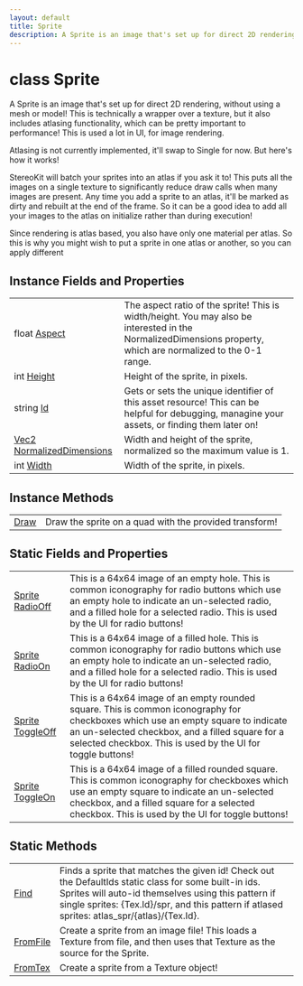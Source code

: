 ```yaml
---
layout: default
title: Sprite
description: A Sprite is an image that's set up for direct 2D rendering, without using a mesh or model! This is technically a wrapper over a texture, but it also includes atlasing functionality, which can be pretty important to performance! This is used a lot in UI, for image rendering.  Atlasing is not currently implemented, it'll swap to Single for now. But here's how it works!  StereoKit will batch your sprites into an atlas if you ask it to! This puts all the images on a single texture to significantly reduce draw calls when many images are present. Any time you add a sprite to an atlas, it'll be marked as dirty and rebuilt at the end of the frame. So it can be a good idea to add all your images to the atlas on initialize rather than during execution!  Since rendering is atlas based, you also have only one material per atlas. So this is why you might wish to put a sprite in one atlas or another, so you can apply different
---
```

# class Sprite

A Sprite is an image that's set up for direct 2D rendering,
without using a mesh or model! This is technically a wrapper over a
texture, but it also includes atlasing functionality, which can be
pretty important to performance! This is used a lot in UI, for image
rendering.

Atlasing is not currently implemented, it'll swap to Single for now.
But here's how it works!

StereoKit will batch your sprites into an atlas if you ask it to!
This puts all the images on a single texture to significantly reduce
draw calls when many images are present. Any time you add a sprite to
an atlas, it'll be marked as dirty and rebuilt at the end of the
frame. So it can be a good idea to add all your images to the atlas
on initialize rather than during execution!

Since rendering is atlas based, you also have only one material per
atlas. So this is why you might wish to put a sprite in one atlas or
another, so you can apply different

## Instance Fields and Properties

|  |  |
|--|--|
|float [Aspect]({{site.url}}/Pages/StereoKit/Sprite/Aspect.html)|The aspect ratio of the sprite! This is width/height. You may also be interested in the NormalizedDimensions property, which are normalized to the 0-1 range.|
|int [Height]({{site.url}}/Pages/StereoKit/Sprite/Height.html)|Height of the sprite, in pixels.|
|string [Id]({{site.url}}/Pages/StereoKit/Sprite/Id.html)|Gets or sets the unique identifier of this asset resource! This can be helpful for debugging, managine your assets, or finding them later on!|
|[Vec2]({{site.url}}/Pages/StereoKit/Vec2.html) [NormalizedDimensions]({{site.url}}/Pages/StereoKit/Sprite/NormalizedDimensions.html)|Width and height of the sprite, normalized so the maximum value is 1.|
|int [Width]({{site.url}}/Pages/StereoKit/Sprite/Width.html)|Width of the sprite, in pixels.|

## Instance Methods

|  |  |
|--|--|
|[Draw]({{site.url}}/Pages/StereoKit/Sprite/Draw.html)|Draw the sprite on a quad with the provided transform!|

## Static Fields and Properties

|  |  |
|--|--|
|[Sprite]({{site.url}}/Pages/StereoKit/Sprite.html) [RadioOff]({{site.url}}/Pages/StereoKit/Sprite/RadioOff.html)|This is a 64x64 image of an empty hole. This is common iconography for radio buttons which use an empty hole to indicate an un-selected radio, and a filled hole for a selected radio. This is used by the UI for radio buttons!|
|[Sprite]({{site.url}}/Pages/StereoKit/Sprite.html) [RadioOn]({{site.url}}/Pages/StereoKit/Sprite/RadioOn.html)|This is a 64x64 image of a filled hole. This is common iconography for radio buttons which use an empty hole to indicate an un-selected radio, and a filled hole for a selected radio. This is used by the UI for radio buttons!|
|[Sprite]({{site.url}}/Pages/StereoKit/Sprite.html) [ToggleOff]({{site.url}}/Pages/StereoKit/Sprite/ToggleOff.html)|This is a 64x64 image of an empty rounded square. This is common iconography for checkboxes which use an empty square to indicate an un-selected checkbox, and a filled square for a selected checkbox. This is used by the UI for toggle buttons!|
|[Sprite]({{site.url}}/Pages/StereoKit/Sprite.html) [ToggleOn]({{site.url}}/Pages/StereoKit/Sprite/ToggleOn.html)|This is a 64x64 image of a filled rounded square. This is common iconography for checkboxes which use an empty square to indicate an un-selected checkbox, and a filled square for a selected checkbox. This is used by the UI for toggle buttons!|

## Static Methods

|  |  |
|--|--|
|[Find]({{site.url}}/Pages/StereoKit/Sprite/Find.html)|Finds a sprite that matches the given id! Check out the DefaultIds static class for some built-in ids. Sprites will auto-id themselves using this pattern if single sprites: {Tex.Id}/spr, and this pattern if atlased sprites: atlas_spr/{atlas}/{Tex.Id}.|
|[FromFile]({{site.url}}/Pages/StereoKit/Sprite/FromFile.html)|Create a sprite from an image file! This loads a Texture from file, and then uses that Texture as the source for the Sprite.|
|[FromTex]({{site.url}}/Pages/StereoKit/Sprite/FromTex.html)|Create a sprite from a Texture object!|
